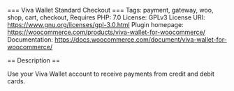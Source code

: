 === Viva Wallet Standard Checkout ===
Tags: payment, gateway, woo, shop, cart, checkout, 
Requires PHP: 7.0
License: GPLv3
License URI: https://www.gnu.org/licenses/gpl-3.0.html
Plugin homepage: https://woocommerce.com/products/viva-wallet-for-woocommerce/
Documentation: https://docs.woocommerce.com/document/viva-wallet-for-woocommerce/

== Description ==

Use your Viva Wallet account to receive payments from credit and debit cards. 
